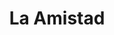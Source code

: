 ---
title: "La Amistad"
url: /ciudad-autonoma-de-buenos-aires/la-amistad-avenida-cabildo/
shop: Gemüse & Obst
---